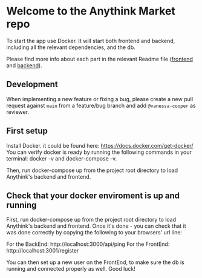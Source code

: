 # Welcome to the Anythink Market repo

To start the app use Docker. It will start both frontend and backend, including all the relevant dependencies, and the db.

Please find more info about each part in the relevant Readme file ([frontend](frontend/readme.md) and [backend](backend/README.md)).

## Development

When implementing a new feature or fixing a bug, please create a new pull request against `main` from a feature/bug branch and add `@vanessa-cooper` as reviewer.

## First setup

Install Docker. it could be found here: https://docs.docker.com/get-docker/
You can verify docker is ready by running the following commands in your terminal: docker -v and docker-compose -v.

Then, run docker-compose up from the project root directory to load Anythink's backend and frontend.

## Check that your docker enviroment is up and running
First, run docker-compose up from the project root directory to load Anythink's backend and frontend.
Once it's done - you can check that it was done correctly by copying the following to your browsers' url line:

For the BackEnd: http://localhost:3000/api/ping
For the FrontEnd: http://localhost:3001/register

You can then set up a new user on the FrontEnd, to make sure the db is running and connected properly as well.
Good luck!